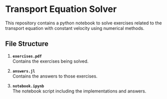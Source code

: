 # Transport Equation Solver

This repository contains a python notebook to solve exercises related to the transport equation with constant velocity using numerical methods. 

## File Structure

1. **`exercises.pdf`**  
   Contains the exercises being solved.  

2. **`answers.jl`**  
   Contains the answers to those exercises.

3. **`notebook.ipynb`**  
   The notebook script including the implementations and answers.

